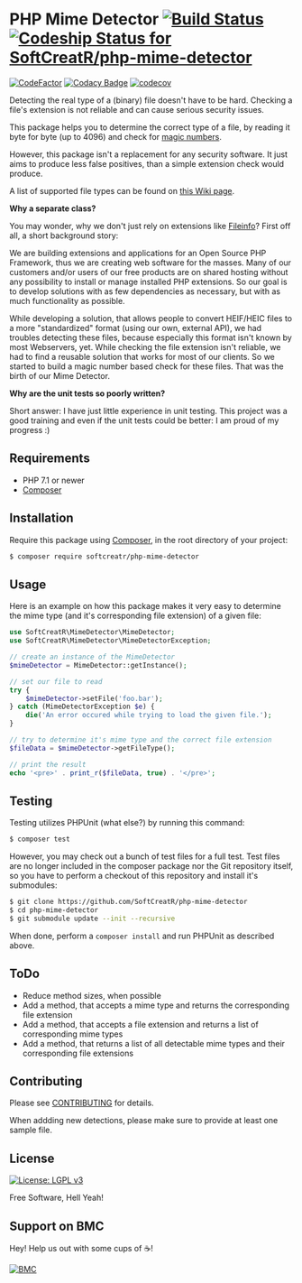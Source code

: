 # PHP Mime Detector [![Build Status](https://travis-ci.com/SoftCreatR/php-mime-detector.svg?branch=master)](https://travis-ci.com/SoftCreatR/php-mime-detector) [![Codeship Status for SoftCreatR/php-mime-detector](https://app.codeship.com/projects/9ed81740-b269-0136-7bd2-3ad13aca57c1/status?branch=master)](https://app.codeship.com/projects/310674)

[![CodeFactor](https://www.codefactor.io/repository/github/softcreatr/php-mime-detector/badge)](https://www.codefactor.io/repository/github/softcreatr/php-mime-detector)
[![Codacy Badge](https://api.codacy.com/project/badge/Grade/4d404e53d8ec465197a38d9b15c4746e)](https://www.codacy.com/app/SoftCreatR/php-mime-detector?utm_source=github.com&amp;utm_medium=referral&amp;utm_content=SoftCreatR/php-mime-detector&amp;utm_campaign=Badge_Grade)
[![codecov](https://codecov.io/gh/SoftCreatR/php-mime-detector/branch/master/graph/badge.svg)](https://codecov.io/gh/SoftCreatR/mime-detector)

Detecting the real type of a (binary) file doesn't have to be hard. Checking a file's extension is not reliable and can cause serious security issues.

This package helps you to determine the correct type of a file, by reading it byte for byte (up to 4096) and check for [magic numbers](http://en.wikipedia.org/wiki/Magic_number_(programming)#Magic_numbers_in_files).

However, this package isn't a replacement for any security software. It just aims to produce less false positives, than a simple extension check would produce.

A list of supported file types can be found on [this Wiki page](https://github.com/SoftCreatR/php-mime-detector/wiki/Supported-file-types).

__Why a separate class?__

You may wonder, why we don't just rely on extensions like [Fileinfo](https://secure.php.net/manual/en/book.fileinfo.php)? First off all, a short background story:

We are building extensions and applications for an Open Source PHP Framework, thus we are creating web software for the masses. Many of our customers and/or users of our free products are on shared hosting without any possibility to install or manage installed PHP extensions. So our goal is to develop solutions with as few dependencies as necessary, but with as much functionality as possible.

While developing a solution, that allows people to convert HEIF/HEIC files to a more "standardized" format (using our own, external API), we had troubles detecting these files, because especially this format isn't known by most Webservers, yet. While checking the file extension isn't reliable, we had to find a reusable solution that works for most of our clients. So we started to build a magic number based check for these files. That was the birth of our Mime Detector.

__Why are the unit tests so poorly written?__

Short answer: I have just little experience in unit testing. This project was a good training and even if the unit tests could be better: I am proud of my progress :)

## Requirements

-   PHP 7.1 or newer
-   [Composer](https://getcomposer.org)

## Installation

Require this package using [Composer](https://getcomposer.org/), in the root directory of your project:

``` bash
$ composer require softcreatr/php-mime-detector
```

## Usage

Here is an example on how this package makes it very easy to determine the mime type (and it's corresponding file extension) of a given file:

```php
use SoftCreatR\MimeDetector\MimeDetector;
use SoftCreatR\MimeDetector\MimeDetectorException;

// create an instance of the MimeDetector
$mimeDetector = MimeDetector::getInstance();

// set our file to read
try {
    $mimeDetector->setFile('foo.bar');
} catch (MimeDetectorException $e) {
    die('An error occured while trying to load the given file.');
}

// try to determine it's mime type and the correct file extension
$fileData = $mimeDetector->getFileType();

// print the result
echo '<pre>' . print_r($fileData, true) . '</pre>';
```

## Testing

Testing utilizes PHPUnit (what else?) by running this command:

``` bash
$ composer test
```

However, you may check out a bunch of test files for a full test. Test files are no longer included in the composer package nor the Git repository itself, so you have to perform a checkout of this repository and install it's submodules:

``` bash
$ git clone https://github.com/SoftCreatR/php-mime-detector
$ cd php-mime-detector
$ git submodule update --init --recursive
```

When done, perform a `composer install` and run PHPUnit as described above.

## ToDo

-   Reduce method sizes, when possible
-   Add a method, that accepts a mime type and returns the corresponding file extension
-   Add a method, that accepts a file extension and returns a list of corresponding mime types
-   Add a method, that returns a list of all detectable mime types and their corresponding file extensions

## Contributing

Please see [CONTRIBUTING](CONTRIBUTING.md) for details.

When addding new detections, please make sure to provide at least one sample file.

## License

[![License: LGPL v3](https://img.shields.io/badge/License-LGPL%20v3-blue.svg)](https://www.gnu.org/licenses/lgpl-3.0)

Free Software, Hell Yeah!

## Support on BMC
Hey! Help us out with some cups of :coffee:!

[![BMC](https://www.buymeacoffee.com/assets/img/guidelines/download-assets-sm-2.svg)](https://www.buymeacoff.ee/softcreatr)
